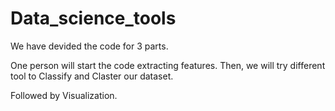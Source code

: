 # Data_science_tools

We have devided the code for 3 parts. 

One person will start the code extracting features. Then, we will try different tool to Classify and Claster our dataset. 

Followed by Visualization. 